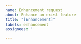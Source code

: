 ```yaml
---
name: Enhancement request
about: Enhance an exist feature
title: "[Enhancement]"
labels: enhancement
assignees: ''

---
```



